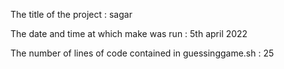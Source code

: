 The title of the project : sagar

The date and time at which make was run  : 5th april 2022

The number of lines of code contained in guessinggame.sh : 25